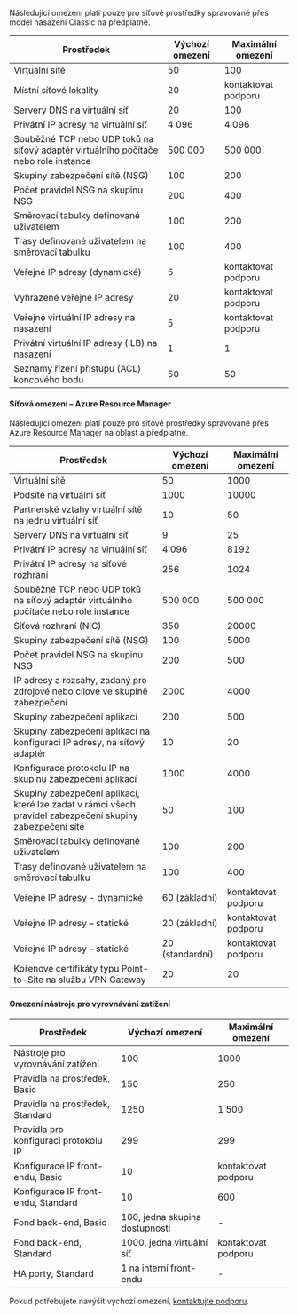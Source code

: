<a name="virtual-networking-limits-classic"></a>Následující omezení platí pouze pro síťové prostředky spravované přes model nasazení Classic na předplatné.

| Prostředek | Výchozí omezení | Maximální omezení |
| --- | --- | --- |
| Virtuální sítě |50 |100 |
| Místní síťové lokality |20 |kontaktovat podporu |
| Servery DNS na virtuální síť |20 |100 |
| Privátní IP adresy na virtuální síť |4 096 |4 096 |
| Souběžné TCP nebo UDP toků na síťový adaptér virtuálního počítače nebo role instance |500 000 |500 000 |
| Skupiny zabezpečení sítě (NSG) |100 |200 |
| Počet pravidel NSG na skupinu NSG |200 |400 |
| Směrovací tabulky definované uživatelem |100 |200 |
| Trasy definované uživatelem na směrovací tabulku |100 |400 |
| Veřejné IP adresy (dynamické) |5 |kontaktovat podporu |
| Vyhrazené veřejné IP adresy |20 |kontaktovat podporu |
| Veřejné virtuální IP adresy na nasazení |5 |kontaktovat podporu |
| Privátní virtuální IP adresy (ILB) na nasazení |1 |1 |
| Seznamy řízení přístupu (ACL) koncového bodu |50 |50 |

#### <a name="azure-resource-manager-virtual-networking-limits"></a>Síťová omezení – Azure Resource Manager
Následující omezení platí pouze pro síťové prostředky spravované přes Azure Resource Manager na oblast a předplatné.

| Prostředek | Výchozí omezení | Maximální omezení |
| --- | --- | --- |
| Virtuální sítě |50 |1000 |
| Podsítě na virtuální síť |1000 |10000 |
| Partnerské vztahy virtuální sítě na jednu virtuální síť |10 |50 |
| Servery DNS na virtuální síť |9 |25 |
| Privátní IP adresy na virtuální síť |4 096 |8192 |
| Privátní IP adresy na síťové rozhraní |256 |1024 |
| Souběžné TCP nebo UDP toků na síťový adaptér virtuálního počítače nebo role instance |500 000 |500 000 |
| Síťová rozhraní (NIC) |350 |20000 |
| Skupiny zabezpečení sítě (NSG) |100 |5000 |
| Počet pravidel NSG na skupinu NSG |200 |500 |
| IP adresy a rozsahy, zadaný pro zdrojové nebo cílové ve skupině zabezpečení |2000 |4000 |
| Skupiny zabezpečení aplikací |200 |500 |
| Skupiny zabezpečení aplikací na konfiguraci IP adresy, na síťový adaptér |10 |20 |
| Konfigurace protokolu IP na skupinu zabezpečení aplikací |1000 |4000 |
| Skupiny zabezpečení aplikací, které lze zadat v rámci všech pravidel zabezpečení skupiny zabezpečení sítě |50 |100 |
| Směrovací tabulky definované uživatelem |100 |200 |
| Trasy definované uživatelem na směrovací tabulku |100 |400 |
| Veřejné IP adresy - dynamické |60 (základní) |kontaktovat podporu |
| Veřejné IP adresy – statické |20 (základní) |kontaktovat podporu |
| Veřejné IP adresy – statické |20 (standardní) |kontaktovat podporu |
| Kořenové certifikáty typu Point-to-Site na službu VPN Gateway |20 |20 |

#### <a name="load-balancer"></a>Omezení nástroje pro vyrovnávání zatížení

| Prostředek | Výchozí omezení | Maximální omezení |
| --- | --- | --- |
| Nástroje pro vyrovnávání zatížení | 100 | 1000 |
| Pravidla na prostředek, Basic | 150 | 250 |
| Pravidla na prostředek, Standard | 1250 | 1 500 |
| Pravidla pro konfiguraci protokolu IP | 299 |299 |
| Konfigurace IP front-endu, Basic | 10 | kontaktovat podporu |
| Konfigurace IP front-endu, Standard | 10 | 600 |
| Fond back-end, Basic | 100, jedna skupina dostupnosti | - |
| Fond back-end, Standard | 1000, jedna virtuální síť | kontaktovat podporu |
| HA porty, Standard | 1 na interní front-endu | - |

Pokud potřebujete navýšit výchozí omezení, [kontaktujte podporu](../articles/azure-supportability/resource-manager-core-quotas-request.md ).

